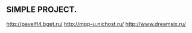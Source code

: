 SIMPLE PROJECT.
--------------

http://pavelfl4.bget.ru/
http://mpp-u.nichost.ru/
http://www.dreamsix.ru/
